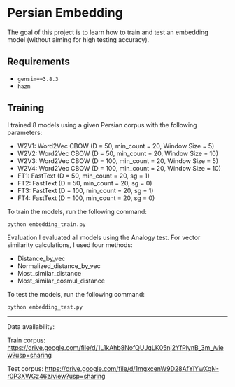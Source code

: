 # Persian Embedding

The goal of this project is to learn how to train and test an embedding model (without aiming for high testing accuracy).

## Requirements

- `gensim==3.8.3`
- `hazm`

## Training

I trained 8 models using a given Persian corpus with the following parameters:

- W2V1: Word2Vec CBOW (D = 50, min_count = 20, Window Size = 5)
- W2V2: Word2Vec CBOW (D = 50, min_count = 20, Window Size = 10)
- W2V3: Word2Vec CBOW (D = 100, min_count = 20, Window Size = 5)
- W2V4: Word2Vec CBOW (D = 100, min_count = 20, Window Size = 10)
- FT1: FastText (D = 50, min_count = 20, sg = 1)
- FT2: FastText (D = 50, min_count = 20, sg = 0)
- FT3: FastText (D = 100, min_count = 20, sg = 1)
- FT4: FastText (D = 100, min_count = 20, sg = 0)

To train the models, run the following command:

```shell
python embedding_train.py
```

Evaluation
I evaluated all models using the Analogy test. For vector similarity calculations, I used four methods:

- Distance_by_vec
- Normalized_distance_by_vec
- Most_similar_distance
- Most_similar_cosmul_distance
  
To test the models, run the following command:
```shell
python embedding_test.py
```
***
Data availability:

Train corpus: https://drive.google.com/file/d/1L1kAhb8NofQUJqLK05nj2YfPlynB_3m_/view?usp=sharing

Test corpus: https://drive.google.com/file/d/1mgxcenW9D28AfYlYwXgN-r0P3XWGz46z/view?usp=sharing
